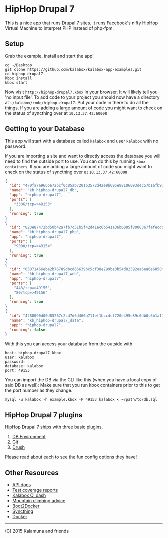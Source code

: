 HipHop Drupal 7
===================

This is a nice app that runs Drupal 7 sites. It runs Facebook's nifty HipHop Virtual Machine to interpret PHP instead of php-fpm.

## Setup

Grab the example, install and start the app!

```
cd ~/Desktop
git clone https://github.com/kalabox/kalabox-app-examples.git
cd hiphop-drupal7
kbox install
kbox start
```

Now visit `http://hiphop-drupal7.kbox` in your browser. It will likely tell you 'no input file'. To add code to your project you should now have a directory at `~/kalabox/code/hiphop-drupal7`. Put your code in there to do all the things. If you are adding a large amount of code you might want to check on the status of syncthing over at `10.13.37.42:60008`

## Getting to your Database

This app will start with a database called `kalabox` and user `kalabox` with no password.

If you are importing a site and want to directly access the database you will need to find the outside port to use. You can do this by running `kbox containers`. If you are adding a large amount of code you might want to check on the status of syncthing over at `10.13.37.42:60008`

```json
{
  "id": "470fa7a966b672bcf0c85ab7281b3572d42e9b695e88186093dec57b1afb91c5",
  "name": "kb_hiphop-drupal7_db",
  "app": "hiphop-drupal7",
  "ports": [
    "3306/tcp=>49153"
  ],
  "running": true
}
{
  "id": "823e87472bd50b42a7fb7c51b5f42d41ec0b541a36b6085f8000367fafecd02f",
  "name": "kb_hiphop-drupal7_php",
  "app": "hiphop-drupal7",
  "ports": [
    "9000/tcp=>49154"
  ],
  "running": true
}
{
  "id": "05071466eba2b76789dbcd66639bc5cf38e299be3b54d82592ea6ea6e6850fbd",
  "name": "kb_hiphop-drupal7_web",
  "app": "hiphop-drupal7",
  "ports": [
    "443/tcp=>49155",
    "80/tcp=>49156"
  ],
  "running": true
}
{
  "id": "4288090d00d85267c2cd7d6d460a711ef1bcc4cf720e495e89c0db0c6b1a1753",
  "name": "kb_hiphop-drupal7_data",
  "app": "hiphop-drupal7",
  "running": false
}
```

With this you can access your database from the outside with

```
host: hiphop-drupal7.kbox
user: kalabox
password:
database: kalabox
port: 49153
```

You can import the DB via the CLI like this (when you have a local copy of said DB as well):
Make sure that you run kbox containers prior to this to get the port number as they change.

```
mysql -u kalabox -h example.kbox -P 49153 kalabox < ~/path/to/db.sql
```

## HipHop Drupal 7 plugins

HipHop Drupal 7 ships with three basic plugins.

1. [DB Environment](https://github.com/kalabox/kalabox-plugin-dbenv)
2. [Git](https://github.com/kalabox/kalabox-plugin-git)
3. [Drush](https://github.com/kalabox/kalabox-plugin-drush)

Please read about each to see the fun config options they have!

## Other Resources

* [API docs](http://api.kalabox.me/)
* [Test coverage reports](http://coverage.kalabox.me/)
* [Kalabox CI dash](http://ci.kalabox.me/)
* [Mountain climbing advice](https://www.youtube.com/watch?v=tkBVDh7my9Q)
* [Boot2Docker](https://github.com/boot2docker/boot2docker)
* [Syncthing](https://github.com/syncthing/syncthing)
* [Docker](https://github.com/docker/docker)

-------------------------------------------------------------------------------------
(C) 2015 Kalamuna and friends

